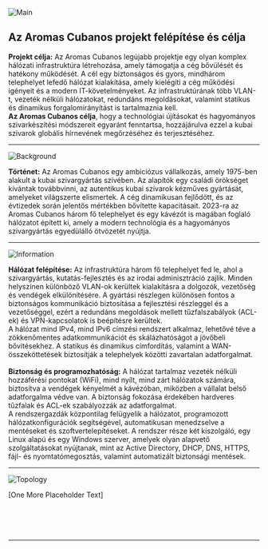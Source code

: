 ![Main](https://github.com/user-attachments/assets/f701560d-e656-4fc2-9c5e-42bb334e7f7c)
## Az Aromas Cubanos projekt felépítése és célja
**Projekt célja:** Az Aromas Cubanos legújabb projektje egy olyan komplex hálózati infrastruktúra létrehozása, amely támogatja a cég bővülését és hatékony működését. A cél egy biztonságos és gyors, mindhárom telephelyet lefedő hálózat kialakítása, amely kielégíti a cég működési igényeit és a modern IT-követelményeket. Az infrastruktúrának több VLAN-t, vezeték nélküli hálózatokat, redundáns megoldásokat, valamint statikus és dinamikus forgalomirányítást is tartalmaznia kell.<br>
**Az Aromas Cubanos célja**, hogy a technológiai újításokat és hagyományos szivarkészítési módszereit egyaránt fenntartsa, hozzájárulva ezzel a kubai szivarok globális hírnevének megőrzéséhez és terjesztéséhez.<br>

---
![Background](https://github.com/user-attachments/assets/28b91dfe-682f-46a1-ac2c-0deaad3c3e84)

**Történet:** Az Aromas Cubanos egy ambiciózus vállalkozás, amely 1975-ben alakult a kubai szivargyártás szívében. Az alapítók egy családi örökséget kívántak továbbvinni, az autentikus kubai szivarok kézműves gyártását, amelyeket világszerte elismertek. A cég dinamikusan fejlődött, és az évtizedek során jelentős mértékben bővítette kapacitásait. 2023-ra az Aromas Cubanos három fő telephelyet és egy kávézót is magában foglaló hálózatot épített ki, amely a modern technológia és a hagyományos szivargyártás egyedülálló ötvözetét nyújtja.<br>

---
![Information](https://github.com/user-attachments/assets/322ca459-ffa6-4d9b-977a-0f8b18166b87)

**Hálózat felépítése:** Az infrastruktúra három fő telephelyet fed le, ahol a szivargyártás, kutatás-fejlesztés és az irodai adminisztráció zajlik. Minden helyszínen különböző VLAN-ok kerültek kialakításra a dolgozók, vezetőség és vendégek elkülönítésére. A gyártási részlegen különösen fontos a biztonságos kommunikáció biztosítása a fejlesztési részleggel és a vezetőséggel, ezért a redundáns megoldások mellett tűzfalszabályok (ACL-ek) és VPN-kapcsolatok is beépítésre kerültek.<br>
A hálózat mind IPv4, mind IPv6 címzési rendszert alkalmaz, lehetővé téve a zökkenőmentes adatkommunikációt és skálázhatóságot a jövőbeli bővítésekhez. A statikus és dinamikus címfordítás, valamint a WAN-összeköttetések biztosítják a telephelyek közötti zavartalan adatforgalmat.<br><br>
**Biztonság és programozhatóság:** A hálózat tartalmaz vezeték nélküli hozzáférési pontokat (WiFi), mind nyílt, mind zárt hálózatok számára, biztosítva a vendégek kényelmét a kávézóban, miközben a vállalat belső adatforgalma védve van. A biztonság fokozása érdekében hardveres tűzfalak és ACL-ek szabályozzák az adatforgalmat.<br>
A rendszergazdák központilag felügyelik a hálózatot, programozott hálózatkonfigurációk segítségével, automatikusan menedzselve a mentéseket és szoftvertelepítéseket. A rendszer része két kiszolgáló, egy Linux alapú és egy Windows szerver, amelyek olyan alapvető szolgáltatásokat nyújtanak, mint az Active Directory, DHCP, DNS, HTTPS, fájl- és nyomtatómegosztás, valamint automatizált biztonsági mentések.<br>

---
![Topology](https://github.com/user-attachments/assets/636cfb03-11a5-438e-8a84-139619cd6de1)
<p> [One More Placeholder Text]
  <br>
  <br>
  <br>
  <br>
  <br>
</p>

---
